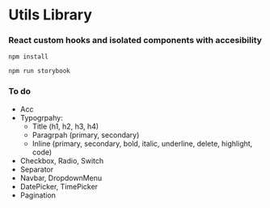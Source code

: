# Utils Library

### React custom hooks and isolated components with accesibility

`npm install`

`npm run storybook`

### To do

- Acc
- Typogrpahy:
  - Title (h1, h2, h3, h4)
  - Paragrpah (primary, secondary)
  - Inline (primary, secondary, bold, italic, underline, delete, highlight, code)
- Checkbox, Radio, Switch
- Separator
- Navbar, DropdownMenu
- DatePicker, TimePicker
- Pagination
